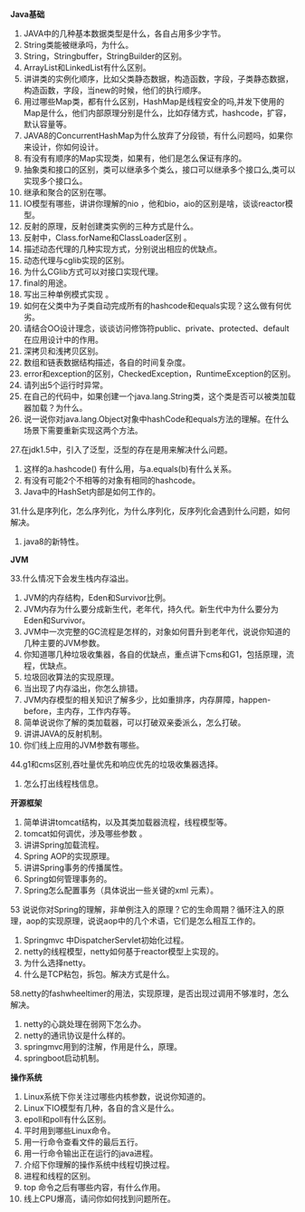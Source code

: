 **Java基础**

1. JAVA中的几种基本数据类型是什么，各自占用多少字节。
2. String类能被继承吗，为什么。
3. String，Stringbuffer，StringBuilder的区别。
4. ArrayList和LinkedList有什么区别。
5. 讲讲类的实例化顺序，比如父类静态数据，构造函数，字段，子类静态数据，构造函数，字段，当new的时候，他们的执行顺序。
6. 用过哪些Map类，都有什么区别，HashMap是线程安全的吗,并发下使用的Map是什么，他们内部原理分别是什么，比如存储方式，hashcode，扩容，默认容量等。
7. JAVA8的ConcurrentHashMap为什么放弃了分段锁，有什么问题吗，如果你来设计，你如何设计。
8. 有没有有顺序的Map实现类，如果有，他们是怎么保证有序的。
9. 抽象类和接口的区别，类可以继承多个类么，接口可以继承多个接口么,类可以实现多个接口么。
10. 继承和聚合的区别在哪。
11. IO模型有哪些，讲讲你理解的nio ，他和bio，aio的区别是啥，谈谈reactor模型。
12. 反射的原理，反射创建类实例的三种方式是什么。
13. 反射中，Class.forName和ClassLoader区别 。
14. 描述动态代理的几种实现方式，分别说出相应的优缺点。
15. 动态代理与cglib实现的区别。
16. 为什么CGlib方式可以对接口实现代理。
17. final的用途。
18. 写出三种单例模式实现 。
19. 如何在父类中为子类自动完成所有的hashcode和equals实现？这么做有何优劣。
20. 请结合OO设计理念，谈谈访问修饰符public、private、protected、default在应用设计中的作用。
21. 深拷贝和浅拷贝区别。
22. 数组和链表数据结构描述，各自的时间复杂度。
23. error和exception的区别，CheckedException，RuntimeException的区别。
24. 请列出5个运行时异常。
25. 在自己的代码中，如果创建一个java.lang.String类，这个类是否可以被类加载器加载？为什么。
26. 说一说你对java.lang.Object对象中hashCode和equals方法的理解。在什么场景下需要重新实现这两个方法。

27.在jdk1.5中，引入了泛型，泛型的存在是用来解决什么问题。

1. 这样的a.hashcode() 有什么用，与a.equals(b)有什么关系。
2. 有没有可能2个不相等的对象有相同的hashcode。
3. Java中的HashSet内部是如何工作的。

31.什么是序列化，怎么序列化，为什么序列化，反序列化会遇到什么问题，如何解决。

1. java8的新特性。

**JVM**

33.什么情况下会发生栈内存溢出。

1. JVM的内存结构，Eden和Survivor比例。
2. JVM内存为什么要分成新生代，老年代，持久代。新生代中为什么要分为Eden和Survivor。
3. JVM中一次完整的GC流程是怎样的，对象如何晋升到老年代，说说你知道的几种主要的JVM参数。
4. 你知道哪几种垃圾收集器，各自的优缺点，重点讲下cms和G1，包括原理，流程，优缺点。
5. 垃圾回收算法的实现原理。
6. 当出现了内存溢出，你怎么排错。
7. JVM内存模型的相关知识了解多少，比如重排序，内存屏障，happen-before，主内存，工作内存等。
8. 简单说说你了解的类加载器，可以打破双亲委派么，怎么打破。
9. 讲讲JAVA的反射机制。
10. 你们线上应用的JVM参数有哪些。

44.g1和cms区别,吞吐量优先和响应优先的垃圾收集器选择。

1. 怎么打出线程栈信息。

**开源框架**

1. 简单讲讲tomcat结构，以及其类加载器流程，线程模型等。
2. tomcat如何调优，涉及哪些参数 。
3. 讲讲Spring加载流程。
4. Spring AOP的实现原理。
5. 讲讲Spring事务的传播属性。
6. Spring如何管理事务的。
7. Spring怎么配置事务（具体说出一些关键的xml 元素）。

53 说说你对Spring的理解，非单例注入的原理？它的生命周期？循环注入的原理，aop的实现原理，说说aop中的几个术语，它们是怎么相互工作的。

1. Springmvc 中DispatcherServlet初始化过程。
2. netty的线程模型，netty如何基于reactor模型上实现的。
3. 为什么选择netty。
4. 什么是TCP粘包，拆包。解决方式是什么。

58.netty的fashwheeltimer的用法，实现原理，是否出现过调用不够准时，怎么解决。

1. netty的心跳处理在弱网下怎么办。
2. netty的通讯协议是什么样的。
3. springmvc用到的注解，作用是什么，原理。
4. springboot启动机制。

**操作系统**

1. Linux系统下你关注过哪些内核参数，说说你知道的。
2. Linux下IO模型有几种，各自的含义是什么。
3. epoll和poll有什么区别。
4. 平时用到哪些Linux命令。
5. 用一行命令查看文件的最后五行。
6. 用一行命令输出正在运行的java进程。
7. 介绍下你理解的操作系统中线程切换过程。
8. 进程和线程的区别。
9. top 命令之后有哪些内容，有什么作用。
10. 线上CPU爆高，请问你如何找到问题所在。